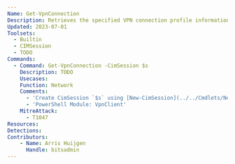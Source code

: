 ```yaml
---
Name: Get-VpnConnection
Description: Retrieves the specified VPN connection profile information
Updated: 2023-07-01
Toolsets:
  - Builtin
  - CIMSession
  - TODO
Commands:
  - Command: Get-VpnConnection -CimSession $s
    Description: TODO
    Usecases:
    Function: Network
    Comments:
      - 'Create CimSession `$s` using [New-CimSession](../../Cmdlets/New-CimSession/)'
      - 'PowerShell Module: VpnClient'
    MitreAttack:
      - T1047
Resources:
Detections:
Contributors:
    - Name: Arris Huijgen
      Handle: bitsadmin
---
```

